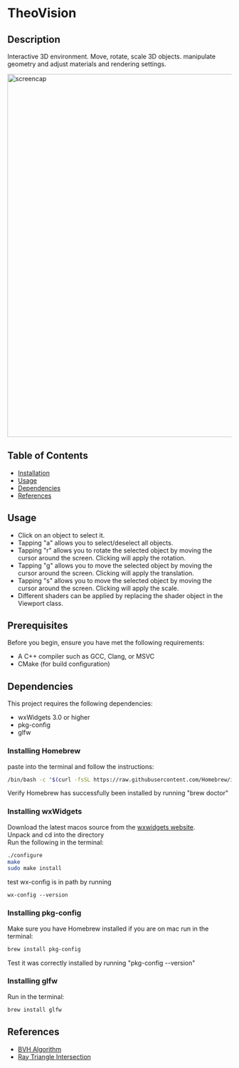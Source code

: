 # TheoVision

## Description
Interactive 3D environment. Move, rotate, scale 3D objects. manipulate geometry and adjust materials and rendering settings.

<img width="816" alt="screencap" src="https://cdn.discordapp.com/attachments/728141580174753835/1223728054791311531/Untitled.png?ex=661ae890&is=66087390&hm=21adf60cdbe90d49afe61389872376e840a0e38d2c8e61fef1aac9c8825d585a&">


## Table of Contents

- [Installation](#installation)
- [Usage](#usage)
- [Dependencies](#dependencies)
- [References](#references)

## Usage
- Click on an object to select it.
- Tapping "a" allows you to select/deselect all objects.
- Tapping "r" allows you to rotate the selected object by moving the cursor around the screen. Clicking will apply the rotation.
- Tapping "g" allows you to move the selected object by moving the cursor around the screen. Clicking will apply the translation.
- Tapping "s" allows you to move the selected object by moving the cursor around the screen. Clicking will apply the scale.
- Different shaders can be applied by replacing the shader object in the Viewport class.

## Prerequisites

Before you begin, ensure you have met the following requirements:

- A C++ compiler such as GCC, Clang, or MSVC
- CMake (for build configuration)

## Dependencies

This project requires the following dependencies:

- wxWidgets 3.0 or higher
- pkg-config
- glfw

### Installing Homebrew
paste into the terminal and follow the instructions:
```bash
/bin/bash -c "$(curl -fsSL https://raw.githubusercontent.com/Homebrew/install/HEAD/install.sh)"
 ```
Verify Homebrew has successfully been installed by running "brew doctor"

### Installing wxWidgets
Download the latest macos source from the [wxwidgets website](https://www.wxwidgets.org/downloads/).\
Unpack and cd into the directory\
Run the following in the terminal:
```bash
./configure
make
sudo make install
```
test wx-config is in path by running 
```
wx-config --version
```

### Installing pkg-config
Make sure you have Homebrew installed if you are on mac
run in the terminal:
```bash
brew install pkg-config
```
Test it was correctly installed by running "pkg-config --version"

### Installing glfw
Run in the terminal:
```bash
brew install glfw
```

## References
- [BVH Algorithm](https://www.researchgate.net/publication/226039567_Grid-based_SAH_BVH_construction_on_a_GPU)
- [Ray Triangle Intersection](https://en.wikipedia.org/wiki/M%C3%B6ller%E2%80%93Trumbore_intersection_algorithm)